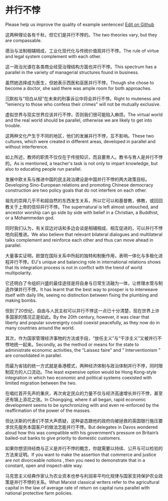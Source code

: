 # 并行不悖

Please help us improve the quality of example sentences! [Edit on Github](https://github.com/jiyushe/jiyu-example-sentence-source/blob/main/chinese/bingxingbubei.md)

<p><span class="chinese">这两种理论各有千秋，但它们是并行不悖的。</span><span class="english">The two theories vary, but they are compassable.</span></p>

<p><span class="chinese">德治与法制相辅相成，工业化现代化与传统价值观并行不悖。</span><span class="english">The rule of virtue and legal system complement with each other.</span></p>

<p><span class="chinese">这一政治光谱在各类商业经营治理结构方面也并行不悖。</span><span class="english">This spectrum has a parallel in the variety of managerial structures found in business.</span></p>

<p><span class="chinese">虽然她选择成为医生，但她表示西医和巫医并行不悖。</span><span class="english">Though she chose to become a doctor, she said there was ample room for both approaches.</span></p>

<p><span class="chinese">沉默权与“坦白从轻”在未来的刑事诉讼中将会并行不悖。</span><span class="english">Right to muteness and "leniency to those who confess their crimes" will not be mutually exclusive.</span></p>

<p><span class="chinese">虚拟世界与现实世界应该并行不悖，否则我们很可能陷入麻烦。</span><span class="english">The virtual world and the real world should be parallel, otherwise we are likely to get into trouble.</span></p>

<p><span class="chinese">这两种文化产生于不同的地区，他们的发展并行不悖，互不影响。</span><span class="english">These two cultures, which were created in different areas, developed in parallel and without interference.</span></p>

<p><span class="chinese">如上所述，教师的职责不仅仅在于传授知识，而且要育人。教书与育人是并行不悖的。</span><span class="english">As is mentioned, a teacher's task is not only to impart knowledge, but also to educating people run parallel.</span></p>

<p><span class="chinese">发展中欧关系与推进中国的民主政治建设是中国并行不悖的两大政策目标。</span><span class="english">Developing Sino-European relations and promoting Chinese democracy construction are two policy goals that do not interfere on each other.</span></p>

<p><span class="chinese">祖先的崇拜几乎不和超自然的东西发生关系，所以它可以和基督教，佛教，或回回教关于上帝的信仰并行不悖。</span><span class="english">The supernatural is left almost untouched, and ancestor worship can go side by side with belief in a Christian, a Buddhist, or a Mohammedan god.</span></p>

<p><span class="chinese">同时我们认为，有关双边对话和多边会谈是相辅相成、相互促进的，可以并行不悖地向前推进。</span><span class="english">We also believe that relevant bilateral dialogues and multilateral talks complement and reinforce each other and thus can move ahead in parallel.</span></p>

<p><span class="chinese">大量事实证明，欧盟在国际关系中所起的独特和制衡作用，表明一体化与多极化进程并行不悖。</span><span class="english">EU's unique and balancing role in international relations shows that its integration process is not in conflict with the trend of world multipolarity.</span></p>

<p><span class="chinese">它还明白了令组织兴盛的最佳途径是将自身与日常生活融为一体，让修理水管与制造炸弹并行不悖。</span><span class="english">It has learnt that the best way to prosper is to interweave itself with daily life, seeing no distinction between fixing the plumbing and making bombs.</span></p>

<p><span class="chinese">但到了20世纪，自由与人民主权可以并行不悖这一点已十分清楚，现在世界上许多国家的情况正是如此。</span><span class="english">By the 20th century, however, it was clear that liberty and popular sovereignty could coexist peacefully, as they now do in many countries around the world.</span></p>

<p><span class="chinese">其次，作为国家管理经济事物的方法或手段，“放任主义”与“干涉主义”又被并行不悖地统一起来。</span><span class="english">Secondly, as the method or means for the state to administrate economic activities, the "Laissez faire" and " Interventionism " are consolidated in parallel.</span></p>

<p><span class="chinese">而最为省钱的统一方式就是香港模式，两种经济体制与政治体制并行不悖，同时限制双方的人口流动。</span><span class="english">The least expensive option would be Hong Kong-style integration in which two economic and political systems coexisted with limited migration between the two.</span></p>

<p><span class="chinese">在唱红首开先声的重庆，再次肯定民众的力量不仅与经济高速增长并行不悖，甚至还有锦上添花之效。</span><span class="english">In Chongqing, where it all began, rapid economic development seems to be synchronizing with and even re-enforced by the reaffirmation of the power of the masses.</span></p>

<p><span class="chinese">但达沃斯的代表们不禁大声质疑，这种姿态跟他的政府向被拯救的英国银行施压要求优先服务本国客户的做法怎能并行不悖。</span><span class="english">But delegates in Davos wondered aloud how this was compatible with his government’s pressure on Britain’s bailed-out banks to give priority to domestic customers.</span></p>

<p><span class="chinese">如果你想坚持经商与正义是并行不悖的概念，你就需要以持续、公开与可以检验的方法来证明。</span><span class="english">If you want to make the assertion that commerce and justice are not divorceable notions , then you need to demonstrate that in a constant, open and inspect-able way.</span></p>

<p><span class="chinese">马克思主义经典作家认为农业资本也参与利润率平均化规律与国家支持保护农业政策是并行不悖的关系。</span><span class="english">What Marxist classical writers refer to the agricultural capital in the law of average rate of return on capital runs parallel with national protective farm policies.</span></p>

